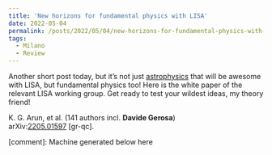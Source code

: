 ```yaml
---
title: 'New horizons for fundamental physics with LISA'
date: 2022-05-04
permalink: /posts/2022/05/04/new-horizons-for-fundamental-physics-with-lisa
tags:
  - Milano
  - Review
---
```


Another short post today, but it’s not just [astrophysics](<../../../../../index.html?p=4842>) that will be awesome with LISA, but fundamental physics too! Here is the white paper of the relevant LISA working group. Get ready to test your wildest ideas, my theory friend!

K. G. Arun, et al. (141 authors incl. **Davide Gerosa**)  
arXiv:[2205.01597](<https://arxiv.org/abs/arXiv:2205.01597>) [gr-qc].

[comment]: Machine generated below here
